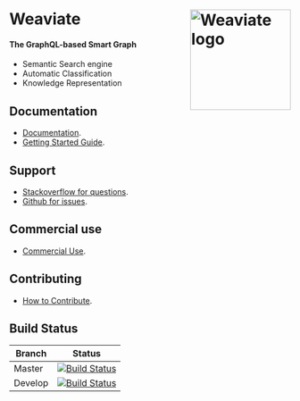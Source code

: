 # Weaviate <img alt='Weaviate logo' src='https://raw.githubusercontent.com/semi-technologies/weaviate/19de0956c69b66c5552447e84d016f4fe29d12c9/docs/assets/weaviate-logo.png' width='180' align='right' />
#### The GraphQL-based Smart Graph 

- Semantic Search engine
- Automatic Classification
- Knowledge Representation

## Documentation

- [Documentation](https://semi.technology/documentation/weaviate/current/).
- [Getting Started Guide](https://semi.technology/documentation/weaviate/current/getting_started.html).

## Support

- [Stackoverflow for questions](https://stackoverflow.com/questions/tagged/weaviate).
- [Github for issues](https://github.com/semi-technologies/weaviate/issues).

## Commercial use

- [Commercial Use](https://semi.technology/products/weaviate.html).

## Contributing

- [How to Contribute](CONTRIBUTE.md).

## Build Status

| Branch   | Status        |
| -------- |:-------------:|
| Master   | [![Build Status](https://api.travis-ci.org/semi-technologies/weaviate.svg?branch=master)](https://travis-ci.org/semi-technologies/weaviate/branches)
| Develop  | [![Build Status](https://api.travis-ci.org/semi-technologies/weaviate.svg?branch=develop)](https://travis-ci.org/semi-technologies/weaviate/branches)
